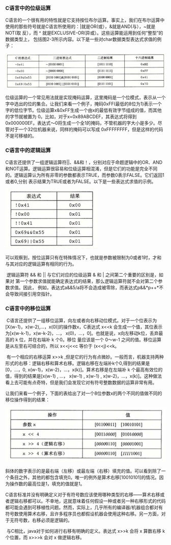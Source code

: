 ### C语言中的位级运算

​		C语言的一个很有用的特性就是它支持按位布尔运算。事实上，我们在布尔运算中使用的那些符号就是C语言所使用的：|就是OR(或），&就是AND(与），~就是NOT(取 反），而 ^ 就是EXCLUSIVE-OR(异或）。这些运算能运用到任何“整型”的数据类型上， 包括图2-3所示内容。以下是一些对char数据类型表达式求值的例子：

![0102C的位级运算](.\markdownimage\0102C的位级运算.png)

​		位级运算的一个常见用法就是实现掩码运算，这里掩码是一个位模式，表示从一个字中选出的位的集合。让我们来看一个例子，掩码0xFF(最低的8位为1)表示一个字的低位字节。位级运算x&0xFF生成一个由x的最低有效字节组成的值，而其他的字节就被置为 0。比如，对于x=0x89ABCDEF，其表达式将得到0x000000EF。表达式〜0将生成一个全1的掩码，不管机器的字大小是多少。尽管对于一个32位机器来说，同样的掩码可以写成 0xFFFFFFFF，但是这样的代码不是可移植的。

### C语言中的逻辑运算

​		C语言还提供了一组逻辑运算符||、&&和！，分别对应于命题逻辑中的OR、AND 和NOT运算。逻辑运算很容易和位级运算相混淆，但是它们的功能是完全不同的。逻辑运算认为所有非零的参数都表示TRUE，而参数0表示FALSE。它们返回1或者0,分别 表示结果为TRUE或者为FALSE。以下是一些表达式求值的示例。

![0102C的逻辑运算](.\markdownimage\0102C的逻辑运算.png)

​		可以观察到，按位运算只有在特殊情况下，也就是参数被限制为0或者1时，才和与其对应的逻辑运算有相同的行为。

​		逻辑运算符 && 和 || 与它们对应的位级运算 & 和 | 之间第二个重要的区别是，如果对 第一个参数求值就能确定表达式的结果，那么逻辑运算符就不会对第二个参数求值。因此， 例如，表达式a&&5/a将不会造成被零除，而表达式p&&*p++*不会导致间接引用空指针。

### C语言中的移位运算

​		C语言还提供了一组移位运算，向左或者向右移动位模式。对于一个位表示为 [X(w-1)，x(w-2),…，x(0)]的操作数x，C表达式 x<<k 会生成一个值，其位表示为[x(w-k-1)，x(w-k-2)，…， x(0)，…，0]。也就是说，x向左移动k位，丢弃最高的 k 位，并在右端补 k 个0。移位 量应该是一个 0〜w-1 之间的值。移位运算是从左至右可结合的，所以 x<<j<<c 等价于 (x<<j)<<k。

​		有一个相应的右移运算 x>>k ,但是它的行为有点微妙。一般而言，机器支持两种形式的右移：逻辑右移和算术右移。逻辑右移在左端补k个0,得到的结果是[0，…，0, x(w-1)，x(w-2)，…，x(k)]。算术右移是在左端补 k 个最高有效位的值，得到的结果是[x(w-1) , …， x(w-1) , x(w-1) , x(w-2)，…，x(k)]。这种做法看上去可能有点奇特，但是我们会发现它对有符号整数数据的运算非常有用。

​		让我们来看一个例子，下面的表给出了对一个8位参数x的两个不同的值做不同的移位操作得到的结果：

![0102C语言中的位移运算](.\markdownimage\0102C语言中的位移运算.png)

​		斜体的数字表示的是最右端（左移）或最左端（右移）填充的值。可以看到除了一个条目之外，其他的都包含填充0。唯一的例外是算术右移[10010101]的情况。因为操作数的最高位是1，填充的值就是1。

​		C语言标准并没有明确定义对于有符号数应该使用哪种类型的右移——算术右移或者逻辑右移都可以。不幸地，这就意味着任何假设一种或者另一种右移形式的代码都可能会遇到可移植性问题。然而，实际上，几乎所有的编译器/机器组合都对有符号数使用算术右移，且许多程序员也都假设机器会使用这种右移。另一方面，对于无符号数，右移必须是逻辑的。

​		与C相比，java对于如何进行右移有明确的定义。表达式 x>>k 会将 x 算数右移 k 个位置，而 x>>>k 会对 x 做逻辑右移。
